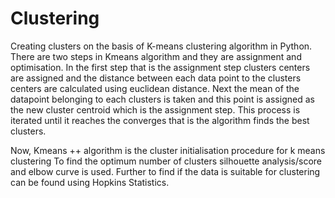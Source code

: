 # Clustering
Creating clusters on the basis of K-means clustering algorithm in Python. 
There are two steps in Kmeans algorithm and they are assignment and optimisation.
In the first step that is the assignment step clusters centers are assigned and the distance between each data point to the clusters centers are calculated using euclidean distance. 
Next the mean of the datapoint belonging to each clusters is taken and this point is assigned as the new cluster centroid which is the assignment step. This process is iterated until it reaches the converges that is the algorithm finds the best clusters.

Now, Kmeans ++ algorithm is the cluster initialisation procedure for k means clustering
To find the optimum number of clusters silhouette analysis/score and elbow curve is used.
Further to find if the data is suitable for clustering can be found using Hopkins Statistics.



